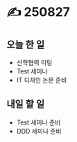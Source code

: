 # ✍️ 250827

## 오늘 한 일

* 산학협력 미팅
* Test 세미나
* IT 디자인 논문 준비



## 내일 할 일

* Test 세미나 준비
* DDD 세미나 준비
